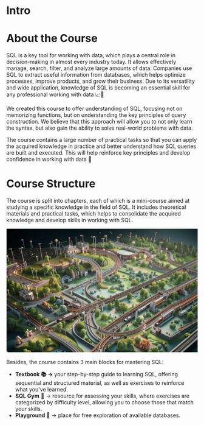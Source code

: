 # Intro

# About the Course

SQL is a key tool for working with data, which plays a central role in decision-making in almost every industry today. It allows effectively manage, search, filter, and analyze large amounts of data. Companies use SQL to extract useful information from databases, which helps optimize processes, improve products, and grow their business. Due to its versatility and wide application, knowledge of SQL is becoming an essential skill for any professional working with data 📈💼

We created this course to offer understanding of SQL, focusing not on memorizing functions, but on understanding the key principles of query construction. We believe that this approach will allow you to not only learn the syntax, but also gain the ability to solve real-world problems with data.

The course contains a large number of practical tasks so that you can apply the acquired knowledge in practice and better understand how SQL queries are built and executed. This will help reinforce key principles and develop confidence in working with data 💪

# Course Structure

The course is split into chapters, each of which is a mini-course aimed at studying a specific knowledge in the field of SQL. It includes theoretical materials and practical tasks, which helps to consolidate the acquired knowledge and develop skills in working with SQL. 

![sql-course-structure-cover](https://raw.githubusercontent.com/WebOfRussia/sql-course/refs/heads/main/Introduction/img/sql-course-structure-cover.png)

Besides, the course contains 3 main blocks for mastering SQL:

- **Textbook 📚 →** your step-by-step guide to learning SQL, offering sequential and structured material, as well as exercises to reinforce what you've learned.
- **SQL Gym** 💪 → resource for assessing your skills, where exercises are categorized by difficulty level, allowing you to choose those that match your skills.
- **Playground** 🧸 → place for free exploration of available databases.